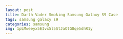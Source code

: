 ```yaml
---
layout: post
title: Darth Vader Smoking Samsung Galaxy S9 Case
tags: samsung galaxy s9
categories: samsung
img: 1pLMweeyx5EIvx5l5StJaOtG8qe5dhR1y
---
```

